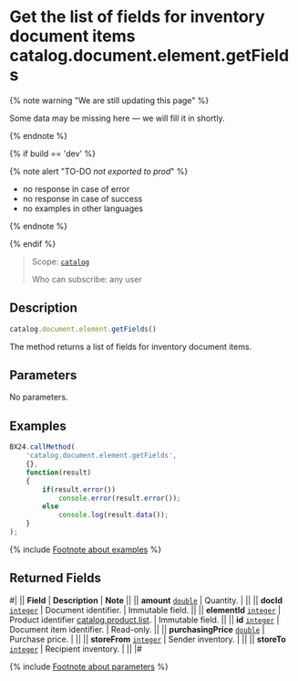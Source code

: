 # Get the list of fields for inventory document items catalog.document.element.getFields

{% note warning "We are still updating this page" %}

Some data may be missing here — we will fill it in shortly.

{% endnote %}

{% if build == 'dev' %}

{% note alert "TO-DO _not exported to prod_" %}

- no response in case of error
- no response in case of success
- no examples in other languages
  
{% endnote %}

{% endif %}

> Scope: [`catalog`](../../../scopes/permissions.md)
>
> Who can subscribe: any user

## Description

```js
catalog.document.element.getFields()
```

The method returns a list of fields for inventory document items.

## Parameters

No parameters.

## Examples

```js
BX24.callMethod(
    'catalog.document.element.getFields',
    {},
    function(result)
    {
        if(result.error())
            console.error(result.error());
        else
            console.log(result.data());
    }
);
```

{% include [Footnote about examples](../../../../_includes/examples.md) %}

## Returned Fields

#|
|| **Field** | **Description** | **Note** ||
|| **amount** 
[`double`](../../../data-types.md) | Quantity. | ||
|| **docId** 
[`integer`](../../../data-types.md) | Document identifier. | Immutable field. ||
|| **elementId** 
[`integer`](../../../data-types.md) | Product identifier [catalog.product.list](../../../catalog/product/catalog-product-list.md). | Immutable field. ||
|| **id** 
[`integer`](../../../data-types.md) | Document item identifier. | Read-only. ||
|| **purchasingPrice** 
[`double`](../../../data-types.md) | Purchase price. | ||
|| **storeFrom** 
[`integer`](../../../data-types.md) | Sender inventory. | ||
|| **storeTo** 
[`integer`](../../../data-types.md) | Recipient inventory. | ||
|#

{% include [Footnote about parameters](../../../../_includes/required.md) %}